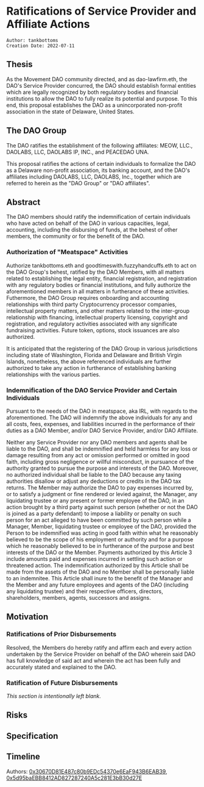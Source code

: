 # Ratifications of Service Provider and Affiliate Actions

```
Author: tankbottoms
Creation Date: 2022-07-11
```

## Thesis

As the Movement DAO community directed, and as dao-lawfirm.eth, the DAO's Service Provider concurred, the DAO should establish formal entities which are legally recognized by both regulatory bodies and financial institutions to allow the DAO to fully realize its potential and purpose. To this end, this proposal establishes the DAO as a unincorporated non-profit association in the state of Delaware, United States.

## The DAO Group

The DAO ratifies the establishment of the following affiliates: MEOW, LLC., DAOLABS, LLC, DAOLABS IP, INC., and PEACEDAO UNA.

This proposal ratifies the actions of certain individuals to formalize the DAO as a Delaware non-profit association, its banking account, and the DAO's affiliates including DAOLABS, LLC, DAOLABS, Inc., together which are referred to herein as the "DAO Group" or "DAO affiliates".

## Abstract

The DAO members should ratify the indemnification of certain individuals who have acted on behalf of the DAO in various capacities, legal, accounting, including the disbursing of funds, at the behest of other members, the community or for the benefit of the DAO.

### Authorization of "Meatspace" Activities

Authorize tankbottoms.eth and goodtimeswith.fuzzyhandcuffs.eth to act on the DAO Group's behest, ratified by the DAO Members, with all matters related to establishing the legal entity, financial registration, and registration with any regulatory bodies or financial institutions, and fully authorize the aforementioned members in all matters in furtherance of these activities. Futhermore, the DAO Group requires onboarding and accounting relationships with third party Cryptocurrency processor companies, intellectual property matters, and other matters related to the inter-group relationship with financing, intellectual property licensing, copyright and registration, and regulatory activities associated with any significate fundraising activities. Future token, options, stock issuances are also authorized.

It is anticipated that the registering of the DAO Group in various jurisdictions including state of Washington, Florida and Delaware and British Virgin Islands, nonetheless, the above referenced individuals are further authorized to take any action in furtherance of establishing banking relationships with the various parties.

### Indemnification of the DAO Service Provider and Certain Individuals

Pursuant to the needs of the DAO in meatspace, aka IRL, with regards to the aforementioned. The DAO will indemnify the above individuals for any and all costs, fees, expenses, and liabilities incurred in the performance of their duties as a DAO Member, and/or DAO Service Provider, and/or DAO Affiliate.

Neither any Service Provider nor any DAO members and agents shall be liable to the DAO, and shall be indemnified and held harmless for any loss or damage resulting from any act or omission performed or omitted in good faith, including gross negligence or willful misconduct, in pursuance of the authority granted to pursue the purpose and interests of the DAO. Moreover, no authorized individual shall be liable to the DAO because any taxing authorities disallow or adjust any deductions or credits in the DAO tax returns. The Member may authorize the DAO to pay expenses incurred by, or to satisfy a judgment or fine rendered or levied against, the Manager, any liquidating trustee or any present or former employee of the DAO, in an action brought by a third party against such person (whether or not the DAO is joined as a party defendant) to impose a liability or penalty on such person for an act alleged to have been committed by such person while a Manager, Member, liquidating trustee or employee of the DAO, provided the Person to be indemnified was acting in good faith within what he reasonably believed to be the scope of his employment or authority and for a purpose which he reasonably believed to be in furtherance of the purpose and best interests of the DAO or the Member. Payments authorized by this Article 3 include amounts paid and expenses incurred in settling such action or threatened action. The indemnification authorized by this Article shall be made from the assets of the DAO and no Member shall be personally liable to an indemnitee. This Article shall inure to the benefit of the Manager and the Member and any future employees and agents of the DAO (including any liquidating trustee) and their respective officers, directors, shareholders, members, agents, successors and assigns.

## Motivation

### Ratifications of Prior Disbursements

Resolved, the Members do hereby ratify and affirm each and every action undertaken by the Service Provider on behalf of the DAO wherein said DAO has full knowledge of said act and wherein the act has been fully and accurately stated and explained to the DAO.

### Ratification of Future Disbursements

_This section is intentionally left blank._

## Risks

## Specification

## Timeline

Authors: [0x30670D81E487c80b9EDc54370e6EaF943B6EAB39](https://etherscan.io/address/0x30670d81e487c80b9edc54370e6eaf943b6eab39), [0x5d95baEBB8412AD827287240A5c281E3bB30d27E](https://etherscan.io/address/0x5d95baEBB8412AD827287240A5c281E3bB30d27E)
